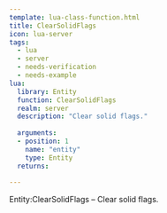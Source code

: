 ```yaml
---
template: lua-class-function.html
title: ClearSolidFlags
icon: lua-server
tags:
  - lua
  - server
  - needs-verification
  - needs-example
lua:
  library: Entity
  function: ClearSolidFlags
  realm: server
  description: "Clear solid flags."
  
  arguments:
  - position: 1
    name: "entity"
    type: Entity
  returns:
    
---
```


<div class="lua__search__keywords">
Entity:ClearSolidFlags &#x2013; Clear solid flags.
</div>
